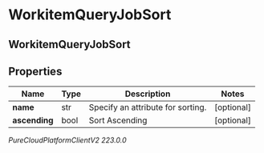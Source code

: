 # WorkitemQueryJobSort

## WorkitemQueryJobSort

## Properties

|Name | Type | Description | Notes|
|------------ | ------------- | ------------- | -------------|
| **name** | str | Specify an attribute for sorting. | [optional] |
| **ascending** | bool | Sort Ascending | [optional] |



_PureCloudPlatformClientV2 223.0.0_
